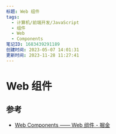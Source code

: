 ```yaml
---
标题: Web 组件
tags:
  - 计算机/前端开发/JavaScript
  - 组件
  - Web
  - Components
笔记ID: 1683439291189
创建时间: 2023-05-07 14:01:31
更新时间: 2023-11-28 11:27:41
---
```


# Web 组件

## 参考

- [Web Components —— Web 组件 - 掘金](https://juejin.cn/post/7048909361062051876)
